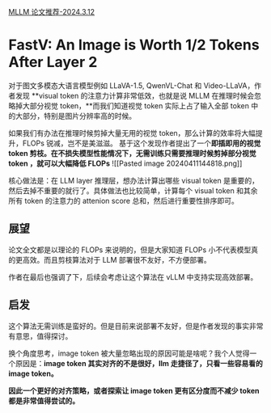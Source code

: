 [MLLM 论文推荐-2024.3.12](https://zhuanlan.zhihu.com/p/686592191)
# FastV: An Image is Worth 1/2 Tokens After Layer 2
对于图文多模态大语言模型例如 LLaVA-1.5, QwenVL-Chat 和 Video-LLaVA，作者发现 **visual token 的注意力计算非常低效，也就是说 MLLM 在推理时候会忽略掉大部分视觉 token，**而我们知道视觉 token 实际上占了输入全部 token 中的大部分，特别是图片分辨率高的时候。

如果我们有办法在推理时候剪掉大量无用的视觉 token，那么计算的效率将大幅提升，FLOPs 锐减，岂不是美滋滋。 基于这个发现作者提出了一个**即插即用的视觉 token 剪枝。在不损失模型性能情况下，无需训练只需要推理时候剪掉部分视觉 token ，就可以大幅降低 FLOPs**
![[Pasted image 20240411144818.png]]

核心做法是：在 LLM layer 推理层，想办法计算出哪些 visual token 是重要的，然后去掉不重要的就行了。具体做法也比较简单，计算每个 visual token 和其余所有 token 的注意力的 attenion score 总和，然后进行重要性排序即可。

## 展望

论文全文都是以理论的 FLOPs 来说明的，但是大家知道 FLOPs 小不代表模型真的更高效。而且剪枝算法对于 LLM 部署很不友好，不方便部署。

作者在最后也强调了下，后续会考虑让这个算法在 vLLM 中支持实现高效部署。

## 启发

这个算法无需训练是蛮好的。但是目前来说部署不友好，但是作者发现的事实非常有意思，值得探讨。

换个角度思考，image token 被大量忽略出现的原因可能是啥呢？我个人觉得一个原因是：**image token 其实对齐的不是很好，llm 走捷径了，只看一些容易看的 image token。**

**因此一个更好的对齐策略，或者探索让 image token 更有区分度而不减少 token 都是非常值得尝试的。**

